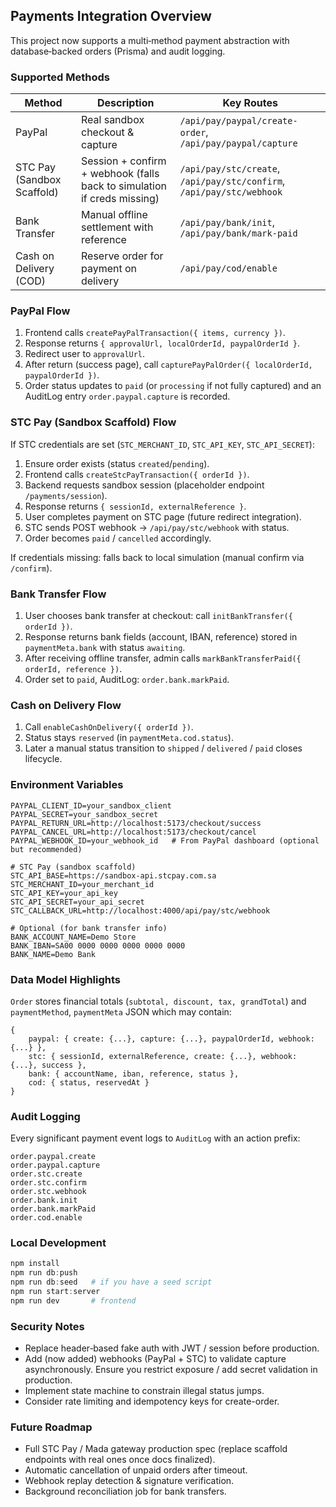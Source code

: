## Payments Integration Overview

This project now supports a multi‑method payment abstraction with database‑backed orders (Prisma) and audit logging.

### Supported Methods
| Method | Description | Key Routes |
|--------|-------------|------------|
| PayPal | Real sandbox checkout & capture | `/api/pay/paypal/create-order`, `/api/pay/paypal/capture` |
| STC Pay (Sandbox Scaffold) | Session + confirm + webhook (falls back to simulation if creds missing) | `/api/pay/stc/create`, `/api/pay/stc/confirm`, `/api/pay/stc/webhook` |
| Bank Transfer | Manual offline settlement with reference | `/api/pay/bank/init`, `/api/pay/bank/mark-paid` |
| Cash on Delivery (COD) | Reserve order for payment on delivery | `/api/pay/cod/enable` |

### PayPal Flow
1. Frontend calls `createPayPalTransaction({ items, currency })`.
2. Response returns `{ approvalUrl, localOrderId, paypalOrderId }`.
3. Redirect user to `approvalUrl`.
4. After return (success page), call `capturePayPalOrder({ localOrderId, paypalOrderId })`.
5. Order status updates to `paid` (or `processing` if not fully captured) and an AuditLog entry `order.paypal.capture` is recorded.

### STC Pay (Sandbox Scaffold) Flow
If STC credentials are set (`STC_MERCHANT_ID`, `STC_API_KEY`, `STC_API_SECRET`):
1. Ensure order exists (status `created`/`pending`).
2. Frontend calls `createStcPayTransaction({ orderId })`.
3. Backend requests sandbox session (placeholder endpoint `/payments/session`).
4. Response returns `{ sessionId, externalReference }`.
5. User completes payment on STC page (future redirect integration).
6. STC sends POST webhook -> `/api/pay/stc/webhook` with status.
7. Order becomes `paid` / `cancelled` accordingly.

If credentials missing: falls back to local simulation (manual confirm via `/confirm`).

### Bank Transfer Flow
1. User chooses bank transfer at checkout: call `initBankTransfer({ orderId })`.
2. Response returns bank fields (account, IBAN, reference) stored in `paymentMeta.bank` with status `awaiting`.
3. After receiving offline transfer, admin calls `markBankTransferPaid({ orderId, reference })`.
4. Order set to `paid`, AuditLog: `order.bank.markPaid`.

### Cash on Delivery Flow
1. Call `enableCashOnDelivery({ orderId })`.
2. Status stays `reserved` (in `paymentMeta.cod.status`).
3. Later a manual status transition to `shipped` / `delivered` / `paid` closes lifecycle.

### Environment Variables
```
PAYPAL_CLIENT_ID=your_sandbox_client
PAYPAL_SECRET=your_sandbox_secret
PAYPAL_RETURN_URL=http://localhost:5173/checkout/success
PAYPAL_CANCEL_URL=http://localhost:5173/checkout/cancel
PAYPAL_WEBHOOK_ID=your_webhook_id   # From PayPal dashboard (optional but recommended)

# STC Pay (sandbox scaffold)
STC_API_BASE=https://sandbox-api.stcpay.com.sa
STC_MERCHANT_ID=your_merchant_id
STC_API_KEY=your_api_key
STC_API_SECRET=your_api_secret
STC_CALLBACK_URL=http://localhost:4000/api/pay/stc/webhook

# Optional (for bank transfer info)
BANK_ACCOUNT_NAME=Demo Store
BANK_IBAN=SA00 0000 0000 0000 0000 0000
BANK_NAME=Demo Bank
```

### Data Model Highlights
`Order` stores financial totals (`subtotal, discount, tax, grandTotal`) and `paymentMethod`, `paymentMeta` JSON which may contain:
```
{
	paypal: { create: {...}, capture: {...}, paypalOrderId, webhook: {...} },
	stc: { sessionId, externalReference, create: {...}, webhook: {...}, success },
	bank: { accountName, iban, reference, status },
	cod: { status, reservedAt }
}
```

### Audit Logging
Every significant payment event logs to `AuditLog` with an action prefix:
```
order.paypal.create
order.paypal.capture
order.stc.create
order.stc.confirm
order.stc.webhook
order.bank.init
order.bank.markPaid
order.cod.enable
```

### Local Development
```powershell
npm install
npm run db:push
npm run db:seed   # if you have a seed script
npm run start:server
npm run dev       # frontend
```

### Security Notes
- Replace header‑based fake auth with JWT / session before production.
- Add (now added) webhooks (PayPal + STC) to validate capture asynchronously. Ensure you restrict exposure / add secret validation in production.
- Implement state machine to constrain illegal status jumps.
- Consider rate limiting and idempotency keys for create-order.

### Future Roadmap
- Full STC Pay / Mada gateway production spec (replace scaffold endpoints with real ones once docs finalized).
- Automatic cancellation of unpaid orders after timeout.
- Webhook replay detection & signature verification.
- Background reconciliation job for bank transfers.

